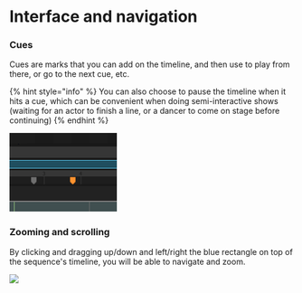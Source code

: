 # Interface and navigation

### Cues

Cues are marks that you can add on the timeline, and then use to play from there, or go to the next cue, etc. 

{% hint style="info" %}
You can also choose to pause the timeline when it hits a cue, which can be convenient when doing semi-interactive shows \(waiting for an actor to finish a line, or a dancer to come on stage before continuing\)
{% endhint %}



![](../.gitbook/assets/cues.png)

### Zooming and scrolling

By clicking and dragging up/down and left/right the blue rectangle on top of the sequence's timeline, you will be able to navigate and zoom.

![](../.gitbook/assets/sequencezoom.gif)

